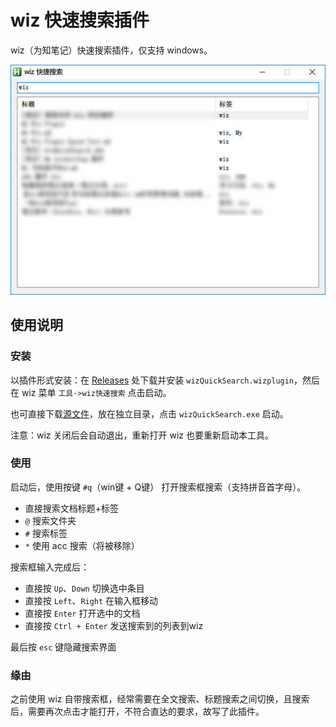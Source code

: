 # wiz 快速搜索插件

wiz（为知笔记）快速搜索插件，仅支持 windows。

![](示例图.jpg)

## 使用说明

### 安装

以插件形式安装：在 [Releases](https://github.com/ywzhaiqi/wizQuickSearch/releases) 处下载并安装 `wizQuickSearch.wizplugin`，然后在 wiz 菜单 `工具->wiz快速搜索` 点击启动。

也可直接下载[源文件](https://github.com/ywzhaiqi/wizQuickSearch.git)，放在独立目录，点击 `wizQuickSearch.exe` 启动。

注意：wiz 关闭后会自动退出，重新打开 wiz 也要重新启动本工具。

### 使用

启动后，使用按键 `#q`（win键 + Q键） 打开搜索框搜索（支持拼音首字母）。
 - 直接搜索文档标题+标签
 - `@` 搜索文件夹
 - `#` 搜索标签
 - `*` 使用 acc 搜索（将被移除）

搜索框输入完成后：
 - 直接按 `Up`、`Down` 切换选中条目
 - 直接按 `Left`、`Right` 在输入框移动
 - 直接按 `Enter` 打开选中的文档
 - 直接按 `Ctrl + Enter` 发送搜索到的列表到wiz

最后按 `esc` 键隐藏搜索界面

### 缘由

之前使用 wiz 自带搜索框，经常需要在全文搜索、标题搜索之间切换，且搜索后，需要再次点击才能打开，不符合直达的要求，故写了此插件。